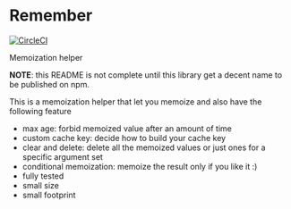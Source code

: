 # Remember

[![CircleCI](https://circleci.com/gh/ramiel/remember.svg?style=svg)](https://circleci.com/gh/ramiel/remember)

Memoization helper

**NOTE**: this README is not complete until this library get a decent name to be published on npm.

This is a memoization helper that let you memoize and also have the following feature

- max age: forbid memoized value after an amount of time
- custom cache key: decide how to build your cache key
- clear and delete: delete all the memoized values or just ones for a specific argument set
- conditional memoization: memoize the result only if you like it :)
- fully tested
- small size
- small footprint


